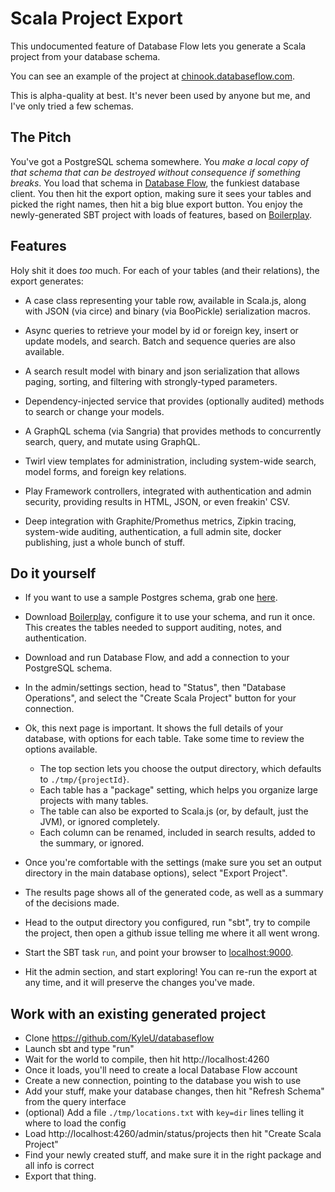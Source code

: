 # Scala Project Export

This undocumented feature of Database Flow lets you generate a Scala project from your database schema.

You can see an example of the project at [chinook.databaseflow.com](https://chinook.databaseflow.com).

This is alpha-quality at best. It's never been used by anyone but me, and I've only tried a few schemas.


## The Pitch

You've got a PostgreSQL schema somewhere. You *make a local copy of that schema that can be destroyed without consequence if something breaks*. 
You load that schema in [Database Flow](https://databaseflow.com), the funkiest database client. 
You then hit the export option, making sure it sees your tables and picked the right names, then hit a big blue export button.
You enjoy the newly-generated SBT project with loads of features, based on [Boilerplay](https://github.com/KyleU/boilerplay). 


## Features

Holy shit it does *too* much. For each of your tables (and their relations), the export generates:

* A case class representing your table row, available in Scala.js, along with JSON (via circe) and binary (via BooPickle) serialization macros.

* Async queries to retrieve your model by id or foreign key, insert or update models, and search. Batch and sequence queries are also available.

* A search result model with binary and json serialization that allows paging, sorting, and filtering with strongly-typed parameters.

* Dependency-injected service that provides (optionally audited) methods to search or change your models.

* A GraphQL schema (via Sangria) that provides methods to concurrently search, query, and mutate using GraphQL.

* Twirl view templates for administration, including system-wide search, model forms, and foreign key relations.

* Play Framework controllers, integrated with authentication and admin security, providing results in HTML, JSON, or even freakin' CSV. 

* Deep integration with Graphite/Promethus metrics, Zipkin tracing, system-wide auditing, authentication, a full admin site, docker publishing, just a whole bunch of stuff. 


## Do it yourself

* If you want to use a sample Postgres schema, grab one [here](https://github.com/lerocha/chinook-database/blob/master/ChinookDatabase/DataSources/Chinook_PostgreSql.sql). 

* Download [Boilerplay](https://github.com/KyleU/boilerplay), configure it to use your schema, and run it once. 
This creates the tables needed to support auditing, notes, and authentication. 

* Download and run Database Flow, and add a connection to your PostgreSQL schema.

* In the admin/settings section, head to "Status", then "Database Operations", and select the "Create Scala Project" button for your connection.

* Ok, this next page is important. It shows the full details of your database, with options for each table. Take some time to review the options available.
  * The top section lets you choose the output directory, which defaults to `./tmp/{projectId}`.
  * Each table has a "package" setting, which helps you organize large projects with many tables.
  * The table can also be exported to Scala.js (or, by default, just the JVM), or ignored completely.
  * Each column can be renamed, included in search results, added to the summary, or ignored.

* Once you're comfortable with the settings (make sure you set an output directory in the main database options), select "Export Project".

* The results page shows all of the generated code, as well as a summary of the decisions made.

* Head to the output directory you configured, run "sbt", try to compile the project, then open a github issue telling me where it all went wrong.

* Start the SBT task `run`, and point your browser to [localhost:9000](http://localhost:9000). 

* Hit the admin section, and start exploring! You can re-run the export at any time, and it will preserve the changes you've made.


## Work with an existing generated project

* Clone https://github.com/KyleU/databaseflow
* Launch sbt and type "run"
* Wait for the world to compile, then hit http://localhost:4260
* Once it loads, you'll need to create a local Database Flow account
* Create a new connection, pointing to the database you wish to use
* Add your stuff, make your database changes, then hit "Refresh Schema" from the query interface
* (optional) Add a file `./tmp/locations.txt` with `key=dir` lines telling it where to load the config
* Load http://localhost:4260/admin/status/projects then hit "Create Scala Project"
* Find your newly created stuff, and make sure it in the right package and all info is correct
* Export that thing.
